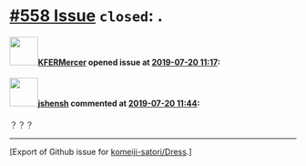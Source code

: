 # [\#558 Issue](https://github.com/komeiji-satori/Dress/issues/558) `closed`: .

#### <img src="https://avatars.githubusercontent.com/u/37098748?u=8ca2da0762a3554c887065897b85775bdac8941e&v=4" width="50">[KFERMercer](https://github.com/KFERMercer) opened issue at [2019-07-20 11:17](https://github.com/komeiji-satori/Dress/issues/558):



#### <img src="https://avatars.githubusercontent.com/u/11555188?u=a30048e930d245fed6f3ced3ecb01e97b9f3f6cc&v=4" width="50">[jshensh](https://github.com/jshensh) commented at [2019-07-20 11:44](https://github.com/komeiji-satori/Dress/issues/558#issuecomment-513460683):

？？？


-------------------------------------------------------------------------------



[Export of Github issue for [komeiji-satori/Dress](https://github.com/komeiji-satori/Dress).]
